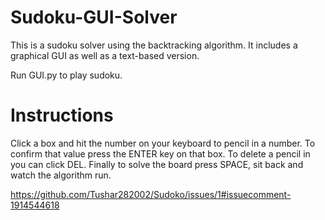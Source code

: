 # Sudoku-GUI-Solver
This is a sudoku solver using the backtracking algorithm. It includes a graphical GUI as well as a text-based version.

Run GUI.py to play sudoku.

# Instructions
Click a box and hit the number on your keyboard to pencil in a number. To confirm that value press the ENTER key on that box. To delete a pencil in you can click DEL. Finally to solve the board press SPACE, sit back and watch the algorithm run.

https://github.com/Tushar282002/Sudoko/issues/1#issuecomment-1914544618
